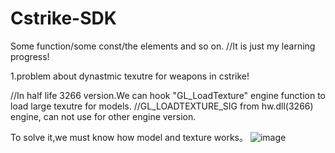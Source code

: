 # Cstrike-SDK
Some function/some const/the elements and so on.
//It is just my learning progress!

1.problem about dynastmic texutre for weapons in cstrike!

//In half life 3266 version.We can hook "GL_LoadTexture" engine function to load large texutre for models.
//GL_LOADTEXTURE_SIG from hw.dll(3266) engine, can not use for other engine version.

To solve it,we must know how model and texture works。
![image](https://user-images.githubusercontent.com/101728092/190046665-e2f2c28e-f909-4f57-9419-978bddfb706f.png)
